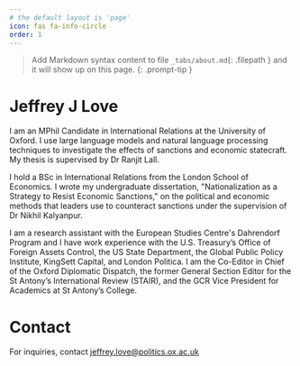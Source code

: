 ```yaml
---
# the default layout is 'page'
icon: fas fa-info-circle
order: 1
---
```


> Add Markdown syntax content to file `_tabs/about.md`{: .filepath } and it will show up on this page.
{: .prompt-tip }

# Jeffrey J Love

I am an MPhil Candidate in International Relations at the University of Oxford. I use large language models and natural language processing techniques to investigate the effects of sanctions and economic statecraft. My thesis is supervised by Dr Ranjit Lall.

I hold a BSc in International Relations from the London School of Economics. I wrote my undergraduate dissertation, "Nationalization as a Strategy to Resist Economic Sanctions," on the political and economic methods that leaders use to counteract sanctions under the supervision of Dr Nikhil Kalyanpur.

I am a research assistant with the European Studies Centre's Dahrendorf Program and I have work experience with the U.S. Treasury’s Office of Foreign Assets Control, the US State Department, the Global Public Policy Institute, KingSett Capital, and London Politica. I am the Co-Editor in Chief of the Oxford Diplomatic Dispatch, the former General Section Editor for the St Antony’s International Review (STAIR), and the GCR Vice President for Academics at St Antony’s College.

# Contact

For inquiries, contact [jeffrey.love@politics.ox.ac.uk](mailto:jeffrey.love@politics.ox.ac.uk)